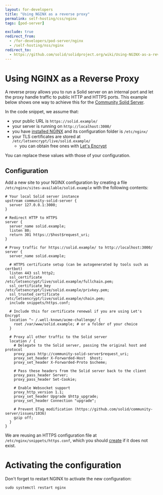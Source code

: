 ```yaml
---
layout: for-developers
title: "Using NGINX as a reverse proxy"
permalink: self-hosting/css/nginx
tags: [pod-server]

exclude: true
redirect_from:
  - /for-developers/pod-server/nginx
  - /self-hosting/nss/nginx
redirect_to:
  - https://github.com/solid/solidproject.org/wiki/Using-NGINX-as-a-reverse-proxy
---
```


# Using NGINX as a Reverse Proxy

A reverse proxy allows you to run a Solid server on an internal port
and let the proxy handle traffic to public HTTP and HTTPS ports.
This example below shows one way to achieve this
for the [Community Solid Server](/self-hosting/css).

In the code snippet, we assume that:

- your public URL is `https://solid.example/`
- your server is running on `http://localhost:3000/`
- you have [installed NGINX](https://www.nginx.com/resources/wiki/start/topics/tutorials/install/)
  and its configuration folder is `/etc/nginx/`
- your TLS certificates are stored at `/etc/letsencrypt/live/solid.example/`
  - you can obtain free ones with [Let's Encrypt](https://certbot.eff.org/)

You can replace these values with those of your configuration.

## Configuration

Add a new site to your NGINX configuration
by creating a file
`/etc/nginx/sites-available/solid.example`
with the following contents:

```nginx
# Your local Solid server instance
upstream community-solid-server {
  server 127.0.0.1:3000;
}

# Redirect HTTP to HTTPS
server {
  server_name solid.example;
  listen 80;
  return 301 https://$host$request_uri;
}

# Proxy traffic for https://solid.example/ to http://localhost:3000/
server {
  server_name solid.example;

  # HTTPS certificate setup (can be autogenerated by tools such as certbot)
  listen 443 ssl http2;
  ssl_certificate         /etc/letsencrypt/live/solid.example/fullchain.pem;
  ssl_certificate_key     /etc/letsencrypt/live/solid.example/privkey.pem;
  ssl_trusted_certificate /etc/letsencrypt/live/solid.example/chain.pem;
  include snippets/https.conf;

  # Include this for certificate renewal if you are using Let's Encrypt
  location ^~ /.well-known/acme-challenge/ {
    root /var/www/solid.example; # or a folder of your choice
  }

  # Proxy all other traffic to the Solid server
  location / {
    # Delegate to the Solid server, passing the original host and protocol
    proxy_pass http://community-solid-server$request_uri;
    proxy_set_header X-Forwarded-Host  $host;
    proxy_set_header X-Forwarded-Proto $scheme;

    # Pass these headers from the Solid server back to the client
    proxy_pass_header Server;
    proxy_pass_header Set-Cookie;

    # Enable Websocket support
    proxy_http_version 1.1;
    proxy_set_header Upgrade $http_upgrade;
    proxy_set_header Connection "upgrade";

    # Prevent ETag modification (https://github.com/solid/community-server/issues/1036)
    gzip off;
  }
}
```

We are reusing an HTTPS configuration file at `/etc/nginx/snippets/https.conf`,
which you should [create](https://ssl-config.mozilla.org/) if it does not exist.

# Activating the configuration

Don't forget to restart NGINX to activate the new configuration:

```shell
sudo systemctl restart nginx
```
